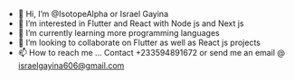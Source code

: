 - 👋 Hi, I’m @IsotopeAlpha or Israel Gayina
- 👀 I’m interested in Flutter and React with Node js and Next js
- 🌱 I’m currently learning more programming languages
- 💞️ I’m looking to collaborate on Flutter as well as React js projects
- 📫 How to reach me ... Contact +233594891672 or send me an email @ israelgayina606@gmail.com

<!---
IsotopeAlpha/IsotopeAlpha is a ✨ special ✨ repository because its `README.md` (this file) appears on your GitHub profile.
You can click the Preview link to take a look at your changes.
--->
